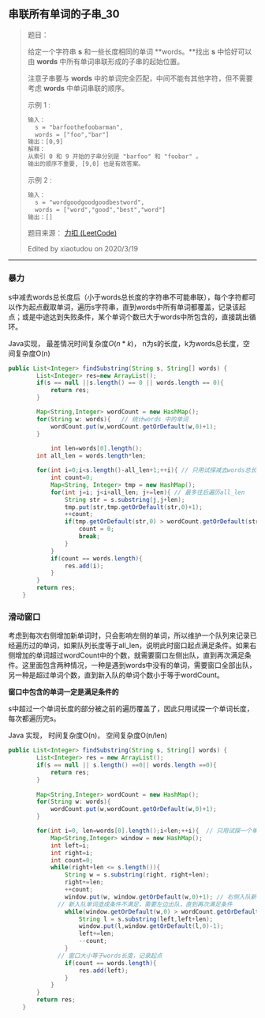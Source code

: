 ## 串联所有单词的子串_30

> 题目：
>
> 给定一个字符串 **s** 和一些长度相同的单词 **words。**找出 **s** 中恰好可以由 **words** 中所有单词串联形成的子串的起始位置。
>
> 注意子串要与 **words** 中的单词完全匹配，中间不能有其他字符，但不需要考虑 **words** 中单词串联的顺序。
>
> 示例 1 :
>
> ```txt
> 输入：
>   s = "barfoothefoobarman",
>   words = ["foo","bar"]
> 输出：[0,9]
> 解释：
> 从索引 0 和 9 开始的子串分别是 "barfoo" 和 "foobar" 。
> 输出的顺序不重要, [9,0] 也是有效答案。
> ```
>
> 示例 2 :
>
> ```txt
> 输入：
>   s = "wordgoodgoodgoodbestword",
>   words = ["word","good","best","word"]
> 输出：[]
> ```
>
> 题目来源： [力扣 (LeetCode)](https://leetcode-cn.com/problems/substring-with-concatenation-of-all-words/)
>
> Edited by xiaotudou on 2020/3/19

----

### 暴力

s中减去words总长度后（小于words总长度的字符串不可能串联），每个字符都可以作为起点截取单词，遍历s字符串，直到words中所有单词都覆盖，记录该起点；或是中途达到失败条件，某个单词个数已大于words中所包含的，直接跳出循环。

Java实现， 最差情况时间复杂度$O(n*k)$， n为s的长度，k为words总长度，空间复杂度O(n)

```java
public List<Integer> findSubstring(String s, String[] words) {
        List<Integer> res=new ArrayList();
        if(s == null ||s.length() == 0 || words.length == 0){
            return res;
        }

        Map<String,Integer> wordCount = new HashMap();
        for(String w: words){   // 统计words 中的单词
            wordCount.put(w,wordCount.getOrDefault(w,0)+1);
        }
  
  			int len=words[0].length();
        int all_len = words.length*len;

        for(int i=0;i<s.length()-all_len+1;++i){ // 只用试探减去words总长度后的字符作为起点
            int count=0;
            Map<String, Integer> tmp = new HashMap();
            for(int j=i; j<i+all_len; j+=len){ // 最多往后遍历all_len
                String str = s.substring(j,j+len);
                tmp.put(str,tmp.getOrDefault(str,0)+1);
                ++count;
                if(tmp.getOrDefault(str,0) > wordCount.getOrDefault(str,0)){ //中间有单词不符合
                    count = 0;
                    break;
                }
            }
            if(count == words.length){
                res.add(i);
            }
        }
        return res;
    }
```

### 滑动窗口

考虑到每次右侧增加新单词时，只会影响左侧的单词，所以维护一个队列来记录已经遍历过的单词，如果队列长度等于all_len，说明此时窗口起点满足条件。如果右侧增加的单词超过wordCount中的个数，就需要窗口左侧出队，直到再次满足条件。这里面包含两种情况，一种是遇到words中没有的单词，需要窗口全部出队，另一种是超过单词个数，直到新入队的单词个数小于等于wordCount。

**窗口中包含的单词一定是满足条件的**

s中超过一个单词长度的部分被之前的遍历覆盖了，因此只用试探一个单词长度，每次都遍历完s。

Java 实现， 时间复杂度O(n)， 空间复杂度O(n/len)

```java
public List<Integer> findSubstring(String s, String[] words) {
        List<Integer> res = new ArrayList();
        if(s == null || s.length() ==0|| words.length ==0){
            return res;
        }
        
        Map<String,Integer> wordCount = new HashMap();
        for(String w: words){
            wordCount.put(w,wordCount.getOrDefault(w,0)+1);
        }

        for(int i=0, len=words[0].length();i<len;++i){  // 只用试探一个单词的长度
            Map<String,Integer> window = new HashMap();
            int left=i;
            int right=i;
            int count=0;
            while(right+len <= s.length()){
                String w = s.substring(right, right+len);
                right+=len;
                ++count;
                window.put(w, window.getOrDefault(w,0)+1); // 右侧入队新单词
              // 新入队单词造成条件不满足，需要左边出队，直到再次满足条件
                while(window.getOrDefault(w,0) > wordCount.getOrDefault(w,0)){ 
                    String l = s.substring(left,left+len);
                    window.put(l,window.getOrDefault(l,0)-1);
                    left+=len;
                    --count;
                }
              // 窗口大小等于words长度，记录起点
                if(count == words.length){
                    res.add(left);
                }
            }
        }
        return res;
    }
```
